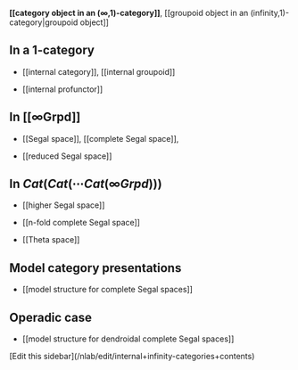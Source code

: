 
**[[category object in an (∞,1)-category]]**, [[groupoid object in an (infinity,1)-category|groupoid object]]

## In a 1-category

* [[internal category]], [[internal groupoid]]

* [[internal profunctor]]

## In [[∞Grpd]]

* [[Segal space]], [[complete Segal space]], 

* [[reduced Segal space]]

## In $Cat(Cat(\cdots Cat(\infty Grpd)))$

* [[higher Segal space]]

* [[n-fold complete Segal space]]

* [[Theta space]]


## Model category presentations

* [[model structure for complete Segal spaces]]


## Operadic case

* [[model structure for dendroidal complete Segal spaces]]

<div markdown="1">[Edit this sidebar](/nlab/edit/internal+infinity-categories+contents)</div>
